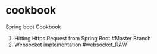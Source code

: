 # cookbook
Spring boot Cookbook

1. Hitting Https Request from Spring Boot  #Master Branch
2. Websocket implementation                #websocket_RAW
